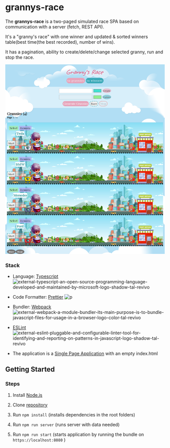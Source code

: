# grannys-race

The **grannys-race** is a  two-paged simulated race SPA based on communication with a server (fetch, REST API). 

It's a "granny's race" with one winner and updated & sorted winners table(best time(the best recorded), number of wins). 

It has a pagination, ability to create/delete/change selected granny, run and stop the race.               

![Alt text](257009654-d7f59749-b0bc-41b9-982a-be4f46e4da4e.png)

### Stack

- Language: [Typescript](https://www.typescriptlang.org/)  <img width="14" height="14" src="https://img.icons8.com/external-tal-revivo-shadow-tal-revivo/24/external-typescript-an-open-source-programming-language-developed-and-maintained-by-microsoft-logo-shadow-tal-revivo.png" alt="external-typescript-an-open-source-programming-language-developed-and-maintained-by-microsoft-logo-shadow-tal-revivo"/>

- Code Formatter: [Prettier](https://prettier.io/) <img width="14" height="14" src="https://img.icons8.com/fluency/48/p.png" alt="p"/>
- Bundler: [Webpack](https://webpack.js.org/)  <img width="14" height="14" src="https://img.icons8.com/external-tal-revivo-color-tal-revivo/24/external-webpack-a-module-bundler-its-main-purpose-is-to-bundle-javascript-files-for-usage-in-a-browser-logo-color-tal-revivo.png" alt="external-webpack-a-module-bundler-its-main-purpose-is-to-bundle-javascript-files-for-usage-in-a-browser-logo-color-tal-revivo"/>

- [ESLint](https://eslint.org/)   <img width="14" height="14" src="https://img.icons8.com/external-tal-revivo-shadow-tal-revivo/24/external-eslint-pluggable-and-configurable-linter-tool-for-identifying-and-reporting-on-patterns-in-javascript-logo-shadow-tal-revivo.png" alt="external-eslint-pluggable-and-configurable-linter-tool-for-identifying-and-reporting-on-patterns-in-javascript-logo-shadow-tal-revivo"/>
- The application is a [Single Page Application](https://developer.mozilla.org/en-US/docs/Glossary/SPA) with an empty index.html

## Getting Started

### Steps

1. Install [Node.js](https://nodejs.org/ru)   

2. Clone [repository](https://github.com/Sandrainporto/grannys-race.git)
3. Run `npm install` (installs dependencies in the root folders)
4. Run `npm run server` (runs server with data needed)
5. Run `npm run start` (starts application by running the bundle on `https://localhost:8080` )

